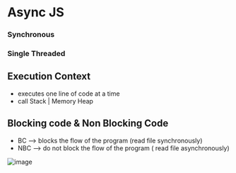 # Async JS

### Synchronous
### Single Threaded

## Execution Context
  * executes one line of code at a time
  * call Stack  |  Memory Heap

## Blocking code & Non Blocking Code
  * BC --> blocks the flow of the program (read file synchronously)
  * NBC --> do not block the flow of the program ( read file asynchronously)

![image](https://github.com/aayu-11/js-chai-aur-code/assets/94116278/b4f0b0e0-58ad-41e5-95cc-fb01221a52a8)


